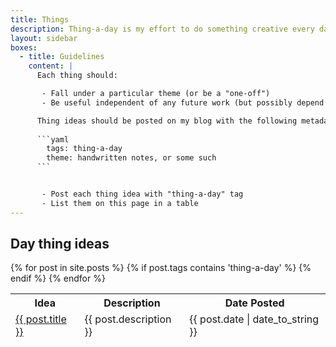 ```yaml
---
title: Things
description: Thing-a-day is my effort to do something creative every day. 
layout: sidebar
boxes:
  - title: Guidelines
    content: |
      Each thing should:

       - Fall under a particular theme (or be a "one-off")
       - Be useful independent of any future work (but possibly depend on previously-completed work)

      Thing ideas should be posted on my blog with the following metadata:
      
      ```yaml
        tags: thing-a-day
        theme: handwritten notes, or some such
      ```


       - Post each thing idea with "thing-a-day" tag
       - List them on this page in a table
---
```


## Day thing ideas

<table class="table">
  <thead><tr><th>Idea</th><th>Description</th>
  <th>Date Posted</th></tr>
{% for post in site.posts %}
  {% if post.tags contains 'thing-a-day' %}
    <tr><td><a href="{{ post.url }}">{{ post.title }}</a></td><td>{{ post.description }}</td><td>{{ post.date | date_to_string }}</td></tr>
    {% endif %}
{% endfor %}
</table>